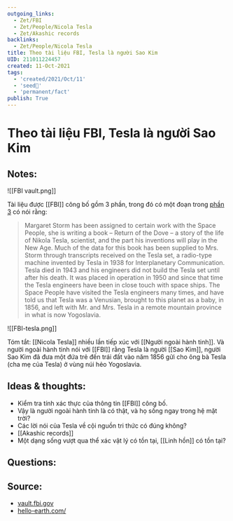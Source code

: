 ```yaml
---
outgoing_links:
  - Zet/FBI
  - Zet/People/Nicola Tesla
  - Zet/Akashic records
backlinks:
  - Zet/People/Nicola Tesla
title: Theo tài liệu FBI, Tesla là người Sao Kim
UID: 211011224457
created: 11-Oct-2021
tags:
  - 'created/2021/Oct/11'
  - 'seed🥜'
  - 'permanent/fact'
publish: True
---
```

# Theo tài liệu FBI, Tesla là người Sao Kim

## Notes:

![[FBI vault.png]]

Tài liệu được [[FBI]] công bố gồm 3 phần, trong đó có một đoạn trong [phần 3](https://vault.fbi.gov/nikola-tesla/Nikola%20Tesla%20Part%2003%20of%2003/view) có nói rằng:


> Margaret Storm has been assigned to certain work with the Space People, she is writing a book – Return of the Dove – a story of the life of Nikola Tesla, scientist, and the part his inventions will play in the New Age. Much of the data for this book has been supplied to Mrs. Storm through transcripts received on the Tesla set, a radio-type machine invented by Tesla in 1938 for Interplanetary Communication. Tesla died in 1943 and his engineers did not build the Tesla set until after his death. It was placed in operation in 1950 and since that time the Tesla engineers have been in close touch with space ships. The Space People have visited the Tesla engineers many times, and have told us that Tesla was a Venusian, brought to this planet as a baby, in 1856, and left with Mr. and Mrs. Tesla in a remote mountain province in what is now Yogoslavia.

![[FBI-tesla.png]]

Tóm tắt: [[Nicola Tesla]] nhiều lần tiếp xúc với [[Người ngoài hành tinh]]. Và người ngoài hành tinh nói với [[FBI]] rằng Tesla là người [[Sao Kim]], người Sao Kim đã đưa một đứa trẻ đến trái đất vào năm 1856 gửi cho ông bà Tesla (cha mẹ của Tesla) ở vùng núi hẻo  Yogoslavia.

## Ideas & thoughts:
- Kiểm tra tính xác thực của thông tin [[FBI]] công bố.
- Vậy là người ngoài hành tinh là có thật, và họ sống ngay trong hệ mặt trời?
- Các lời nói của Tesla về cội nguồn tri thức có đúng không?
- [[Akashic records]]
- Một dạng sống vượt qua thể xác vật lý có tồn tại, [[Linh hồn]] có tồn tại?

## Questions:

## Source:
- [vault.fbi.gov](https://vault.fbi.gov/nikola-tesla)
- [hello-earth.com/](https://hello-earth.com/)